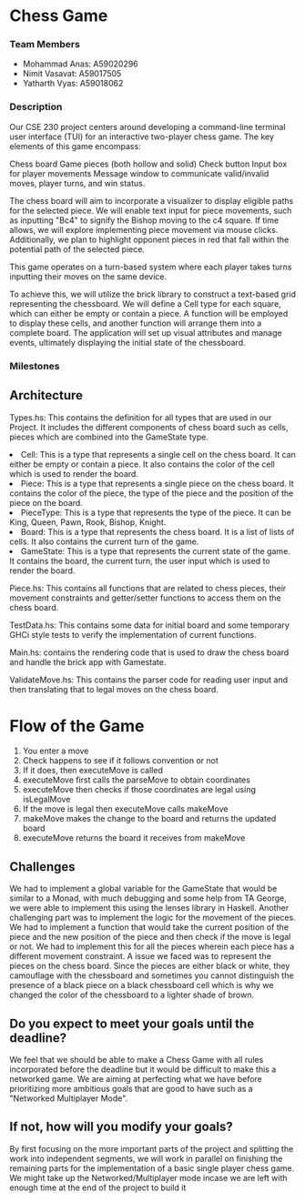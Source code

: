 # Chess Game

### Team Members

- Mohammad Anas: A59020296
- Nimit Vasavat: A59017505
- Yatharth Vyas: A59018062

### Description

Our CSE 230 project centers around developing a command-line terminal user interface (TUI) for an interactive two-player chess game. The key elements of this game encompass:

Chess board
Game pieces (both hollow and solid)
Check button
Input box for player movements
Message window to communicate valid/invalid moves, player turns, and win status.

The chess board will aim to incorporate a visualizer to display eligible paths for the selected piece. We will enable text input for piece movements, such as inputting "Bc4" to signify the Bishop moving to the c4 square. If time allows, we will explore implementing piece movement via mouse clicks. Additionally, we plan to highlight opponent pieces in red that fall within the potential path of the selected piece.

This game operates on a turn-based system where each player takes turns inputting their moves on the same device.

To achieve this, we will utilize the brick library to construct a text-based grid representing the chessboard. We will define a Cell type for each square, which can either be empty or contain a piece. A function will be employed to display these cells, and another function will arrange them into a complete board. The application will set up visual attributes and manage events, ultimately displaying the initial state of the chessboard.

### Milestones

## Architecture

Types.hs: This contains the definition for all types that are used in our Project. It includes the different components of chess board such as cells, pieces which are combined into the GameState type.

<li> Cell: This is a type that represents a single cell on the chess board. It can either be empty or contain a piece. It also contains the color of the cell which is used to render the board.
<li> Piece: This is a type that represents a single piece on the chess board. It contains the color of the piece, the type of the piece and the position of the piece on the board.
<li> PieceType: This is a type that represents the type of the piece. It can be King, Queen, Pawn, Rook, Bishop, Knight.
<li> Board: This is a type that represents the chess board. It is a list of lists of cells. It also contains the current turn of the game.
<li> GameState: This is a type that represents the current state of the game. It contains the board, the current turn, the user input which is used to render the board.

Piece.hs: This contains all functions that are related to chess pieces, their movement constraints and getter/setter functions to access them on the chess board.

TestData.hs: This contains some data for initial board and some temporary GHCi style tests to verify the implementation of current functions.

Main.hs: contains the rendering code that is used to draw the chess board and handle the brick app with Gamestate.

ValidateMove.hs: This contains the parser code for reading user input and then translating that to legal moves on the chess board.

# Flow of the Game

1. You enter a move
2. Check happens to see if it follows convention or not
3. If it does, then executeMove is called
4. executeMove first calls the parseMove to obtain coordinates
5. executeMove then checks if those coordinates are legal using isLegalMove
6. If the move is legal then executeMove calls makeMove
7. makeMove makes the change to the board and returns the updated board
8. executeMove returns the board it receives from makeMove

## Challenges

We had to implement a global variable for the GameState that would be similar to a Monad, with much debugging and some help from TA George, we were able to implement this using the lenses library in Haskell. Another challenging part was to implement the logic for the movement of the pieces. We had to implement a function that would take the current position of the piece and the new position of the piece and then check if the move is legal or not. We had to implement this for all the pieces wherein each piece has a different movement constraint. A issue we faced was to represent the pieces on the chess board. Since the pieces are either black or white, they camouflage with the chessboard and sometimes you cannot distinguish the presence of a black piece on a black chessboard cell which is why we changed the color of the chessboard to a lighter shade of brown.

## Do you expect to meet your goals until the deadline?

We feel that we should be able to make a Chess Game with all rules incorporated before the deadline but it would be difficult to make this a networked game. We are aiming at perfecting what we have before prioritizing more ambitious goals that are good to have such as a "Networked Multiplayer Mode".

## If not, how will you modify your goals?

By first focusing on the more important parts of the project and splitting the work into independent segments, we will work in parallel on finishing the remaining parts for the implementation of a basic single player chess game. We might take up the Networked/Multiplayer mode incase we are left with enough time at the end of the project to build it
